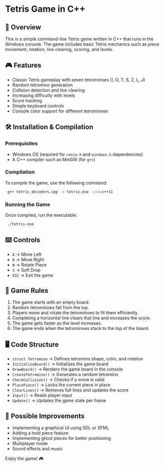 # Tetris Game in C++

## 📜 Overview
This is a simple command-line Tetris game written in C++ that runs in the Windows console. The game includes basic Tetris mechanics such as piece movement, rotation, line clearing, scoring, and levels.

## 🎮 Features
- Classic Tetris gameplay with seven tetrominoes (I, O, T, S, Z, L, J)
- Random tetromino generation
- Collision detection and line clearing
- Increasing difficulty with levels
- Score tracking
- Simple keyboard controls
- Console color support for different tetrominoes

## 🛠️ Installation & Compilation
### Prerequisites
- Windows OS (required for `conio.h` and `windows.h` dependencies)
- A C++ compiler such as MinGW (for `g++`)

### Compilation
To compile the game, use the following command:
```sh
 g++ tetris_decoders.cpp -o tetris.exe -std=c++11
```

### Running the Game
Once compiled, run the executable:
```sh
 ./tetris.exe
```

## ⌨️ Controls
- `A` → Move Left
- `D` → Move Right
- `W` → Rotate Piece
- `S` → Soft Drop
- `ESC` → Exit the game

## 📜 Game Rules
1. The game starts with an empty board.
2. Random tetrominoes fall from the top.
3. Players move and rotate the tetrominoes to fit them efficiently.
4. Completing a horizontal line clears that line and increases the score.
5. The game gets faster as the level increases.
6. The game ends when the tetrominoes stack to the top of the board.

## 🖥️ Code Structure
- `struct Tetromino` → Defines tetromino shape, color, and rotation
- `InitializeBoard()` → Initializes the game board
- `DrawBoard()` → Renders the game board in the console
- `CreateTetromino()` → Generates a random tetromino
- `CheckCollision()` → Checks if a move is valid
- `PlacePiece()` → Locks the current piece in place
- `ClearLines()` → Removes full lines and updates the score
- `Input()` → Reads player input
- `Update()` → Updates the game state per frame

## 🔧 Possible Improvements
- Implementing a graphical UI using SDL or SFML
- Adding a hold piece feature
- Implementing ghost pieces for better positioning
- Multiplayer mode
- Sound effects and music

Enjoy the game! 🎮

